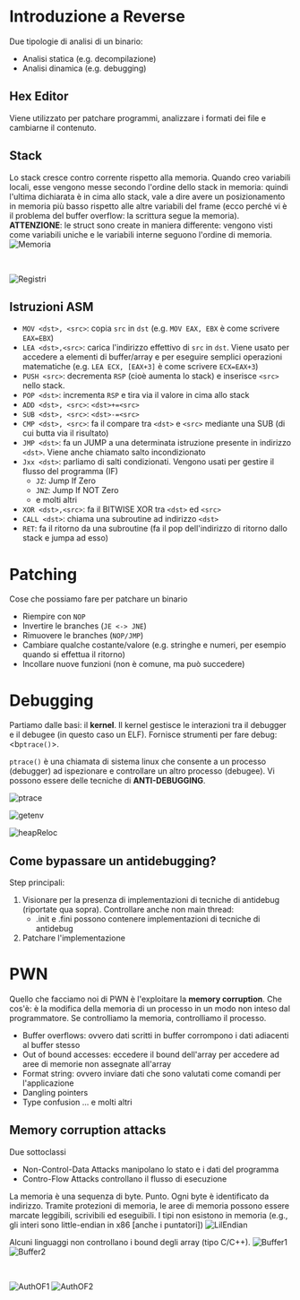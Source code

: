 # Introduzione a Reverse
Due tipologie di analisi di un binario:
- Analisi statica (e.g. decompilazione)
- Analisi dinamica (e.g. debugging)

## Hex Editor
Viene utilizzato per patchare programmi, analizzare i formati dei file e cambiarne il contenuto.

## Stack
Lo stack cresce contro corrente rispetto alla memoria.
Quando creo variabili locali, esse vengono messe secondo l'ordine dello stack in memoria: quindi l'ultima dichiarata è in cima allo stack, vale a dire avere un posizionamento in memoria più basso rispetto alle altre variabili del frame (ecco perché vi è il problema del buffer overflow: la scrittura segue la memoria).
<b>ATTENZIONE</b>: le struct sono create in maniera differente: vengono visti come variabili uniche e le variabili interne seguono l'ordine di memoria.
![Memoria](./assets/mem.png)

<br>

![Registri](./assets/mem.png)

## Istruzioni ASM
- `MOV <dst>, <src>`: copia `src` in `dst` (e.g. `MOV EAX, EBX` è come scrivere `EAX=EBX`)
- `LEA <dst>,<src>`: carica l'indirizzo effettivo di `src` in `dst`. Viene usato per accedere a elementi di buffer/array e per eseguire semplici operazioni matematiche (e.g. `LEA ECX, [EAX+3]` è come scrivere `ECX=EAX+3`)
- `PUSH <src>`: decrementa `RSP` (cioè aumenta lo stack) e inserisce `<src>` nello stack.
- `POP <dst>`: incrementa `RSP` e tira via il valore in cima allo stack
- `ADD <dst>, <src>`: `<dst>+=<src>`
- `SUB <dst>, <src>`: `<dst>-=<src>`
- `CMP <dst>, <src>`: fa il compare tra `<dst>` e `<src>` mediante una SUB (di cui butta via il risultato)
- `JMP <dst>`: fa un JUMP a una determinata istruzione presente in indirizzo `<dst>`. Viene anche chiamato salto incondizionato
- `Jxx <dst>`: parliamo di salti condizionati. Vengono usati per gestire il flusso del programma (IF)
    - `JZ`: Jump If Zero
    - `JNZ`: Jump If NOT Zero
    - e molti altri
- `XOR <dst>,<src>`: fa il BITWISE XOR tra `<dst>` ed `<src>`
- `CALL <dst>`: chiama una subroutine ad indirizzo `<dst>`
- `RET`: fa il ritorno da una subroutine (fa il pop dell'indirizzo di ritorno dallo stack e jumpa ad esso)

# Patching
Cose che possiamo fare per patchare un binario
- Riempire con `NOP` 
- Invertire le branches (`JE <-> JNE`)
- Rimuovere le branches (`NOP/JMP`)
- Cambiare qualche costante/valore (e.g. stringhe e numeri, per esempio quando si effettua il ritorno)
- Incollare nuove funzioni (non è comune, ma può succedere)

# Debugging
Partiamo dalle basi: il <b>kernel</b>.
Il kernel gestisce le interazioni tra il debugger e il debugee (in questo caso un ELF).
Fornisce strumenti per fare debug: <b`ptrace()`></b>.

`ptrace()` è una chiamata di sistema linux che consente a un processo (debugger) ad ispezionare e controllare un altro processo (debugee).
Vi possono essere delle tecniche di <b>ANTI-DEBUGGING</b>.

![ptrace](./assets/checkPtrace.png)

![getenv](./assets/getEnv.png)

![heapReloc](./assets/heapReloc.png)

## Come bypassare un antidebugging?
Step principali:
1. Visionare per la presenza di implementazioni di tecniche di antidebug (riportate qua sopra). Controllare anche non main thread:
    - .init e .fini possono contenere implementazioni di tecniche di antidebug
2. Patchare l'implementazione

# PWN
Quello che facciamo noi di PWN è l'exploitare la <b>memory corruption</b>.
Che cos'è: è la modifica della memoria di un processo in un modo non inteso dal programmatore.
Se controlliamo la memoria, controlliamo il processo.

- Buffer overflows: ovvero dati scritti in buffer corrompono i dati adiacenti al buffer stesso
- Out of bound accesses: eccedere il bound dell'array per accedere ad aree di memorie non assegnate all'array
- Format string: ovvero inviare dati che sono valutati come comandi per l'applicazione
- Dangling pointers
- Type confusion
... e molti altri

## Memory corruption attacks
Due sottoclassi
- Non-Control-Data Attacks manipolano lo stato e i dati del programma
- Contro-Flow Attacks controllano il flusso di esecuzione

La memoria è una sequenza di byte. Punto. Ogni byte è identificato da indirizzo.
Tramite protezioni di memoria, le aree di memoria possono essere marcate leggibili, scrivibili ed eseguibili.
I tipi non esistono in memoria (e.g., gli interi sono little-endian in x86 [anche i puntatori])
![LilEndian](./assets/LilEndian.png)

Alcuni linguaggi non controllano i bound degli array (tipo C/C++).
![Buffer1](./assets/Buffer1.png)
![Buffer2](./assets/Buffer2.png)

<br>

![AuthOF1](./assets/AuthOF1.png)
![AuthOF2](./assets/AuthOF2.png)
